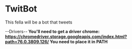 # TwitBot
This fella will be a bot that tweets


--Drivers--<b>
You'll need to get a driver chrome: https://chromedriver.storage.googleapis.com/index.html?path=76.0.3809.126/ <b>
You need to place it in PATH
